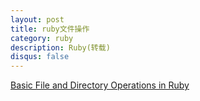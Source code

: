 ```yaml
---
layout: post
title: ruby文件操作
category: ruby
description: Ruby(转载)
disqus: false
---
```


[Basic File and Directory Operations in Ruby](http://richonrails.com/articles/basic-file-and-directory-operations-in-ruby#.U8Npz6g9s9w)
